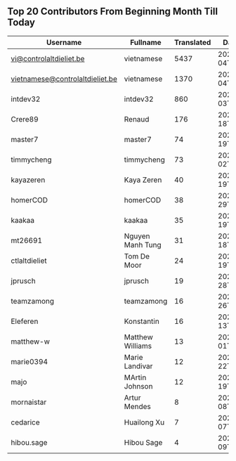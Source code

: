 ## Top 20 Contributors From Beginning Month Till Today ##
|Username|Fullname|Translated|DateJoined|Language|
|--------|--------|----------|----------|-------|
|vi@controlaltdieliet.be|vietnamese|5437|2023-09-04T13:53:13.||
|vietnamese@controlaltdieliet.be|vietnamese|1370|2023-09-04T13:42:46.||
|intdev32|intdev32|860|2023-09-03T03:58:30.|ko|
|Crere89|Renaud|176|2023-09-18T15:47:28.|fr|
|master7|master7|74|2020-06-19T18:20:39.|pl|
|timmycheng|timmycheng|73|2023-06-02T06:14:18.|zh_Hans|
|kayazeren|Kaya Zeren|40|2020-06-19T07:05:24Z|tr|
|homerCOD|homerCOD|38|2022-10-29T07:52:53.|sr|
|kaakaa|kaakaa|35|2020-06-19T18:20:26Z|ja|
|mt26691|Nguyen Manh Tung|31|2023-09-18T13:48:43.|vi|
|ctlaltdieliet|Tom De Moor|24|2020-06-19T16:30:47Z|nl|
|jprusch|jprusch|19|2021-06-28T12:00:18.|de|
|teamzamong|teamzamong|16|2021-03-26T01:41:07.|ko|
|Eleferen|Konstantin|16|2022-10-13T14:04:24Z|ru|
|matthew-w|Matthew Williams|13|2021-03-01T11:40:28.|en_AU|
|marie0394|Marie Landivar|12|2023-09-22T21:40:14.|es|
|majo|MArtin Johnson|12|2020-06-19T18:19:45Z|sv|
|mornaistar|Artur Mendes|8|2023-09-08T09:07:14.|pt|
|cedarice|Huailong Xu|7|2023-09-07T09:56:10.|zh_Hans|
|hibou.sage|Hibou Sage|4|2023-09-09T12:48:41.|fr|
